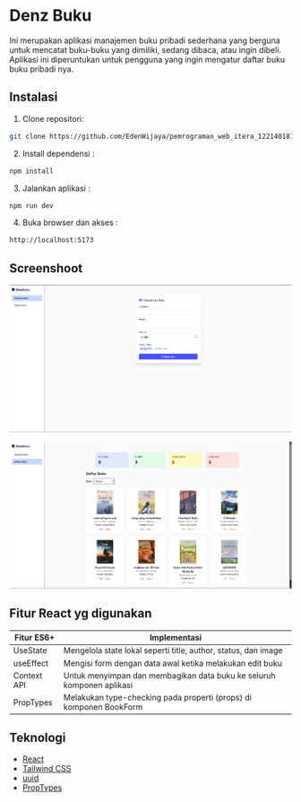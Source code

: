 # Denz Buku

Ini merupakan aplikasi manajemen buku pribadi sederhana yang berguna untuk mencatat buku-buku yang dimiliki, sedang dibaca, atau ingin dibeli. Aplikasi ini diperuntukan untuk pengguna yang ingin mengatur daftar buku buku pribadi nya.

## Instalasi

1. Clone repositori:

```bash
git clone https://github.com/EdenWijaya/pemrograman_web_itera_122140187.git
```

2. Install dependensi :

```bash
npm install
```

3. Jalankan aplikasi :

```bash
npm run dev
```

4. Buka browser dan akses :

```bash
http://localhost:5173
```

## Screenshoot

![alt text](image.png)

![alt text](image-1.png)

## Fitur React yg digunakan

| Fitur ES6+  | Implementasi                                                          |
| ----------- | --------------------------------------------------------------------- |
| UseState    | Mengelola state lokal seperti title, author, status, dan image        |
| useEffect   | Mengisi form dengan data awal ketika melakukan edit buku              |
| Context API | Untuk menyimpan dan membagikan data buku ke seluruh komponen aplikasi |
| PropTypes   | Melakukan type-checking pada properti (props) di komponen BookForm    |

## Teknologi

- [React](https://reactjs.org/)
- [Tailwind CSS](https://tailwindcss.com/)
- [uuid](https://www.npmjs.com/package/uuid)
- [PropTypes](https://reactjs.org/docs/typechecking-with-proptypes.html)

